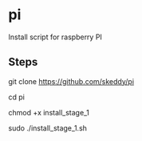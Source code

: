 # pi
Install script for raspberry PI

## Steps

git clone https://github.com/skeddy/pi

cd pi

chmod +x install_stage_1

sudo ./install_stage_1.sh
